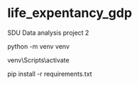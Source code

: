 # life_expentancy_gdp

SDU Data analysis project 2

python -m venv venv

venv\Scripts\activate

pip install -r requirements.txt
